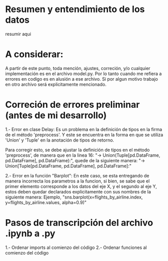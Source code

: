 # Resumen y entendimiento de los datos

resumir aqui

# A considerar:
A partir de este punto, toda mención, ajustes, correción, y/o cualquier implementación es en el archivo model.py. Por lo tanto cuando me refiera a errores en codigo es en alusión a ese archivo.
Si por algun motivo trabajo en otro archivo será explicitamente mencionado.

# Correción de errores preliminar (antes de mi desarrollo) 

1.- Error en clase Delay: Es un problema en la definición de tipos en la firma de el método 'preprocess'. Y este se encuentra en la forma en que se utiliza 'Union' y 'Tuple' en la anotación de tipos de retorno.

Para corregir esto, se debe ajustar la definición de tipos en el método 'preprocess', de manera que en la linea 16: "-> Union(Tuple[pd.DataFrame, pd.DataFrame], pd.DataFrame):", quede de la siguiente manera: "-> Union[Tuple[pd.DataFrame, pd.DataFrame], pd.DataFrame]:"

2.- Error en la función "Barplot": En este caso, se esta entregando de manera incorrecta los parametros a la funcion, si bien, se sabe que el primer elemento corresponde a los datos del eje X, y el segundo al eje Y, estos deben quedar declarados explicitamente con sus nombres de la siguiente manera: Ejemplo, "sns.barplot(x=flights_by_airline.index, y=flights_by_airline.values, alpha=0.9)"

# Pasos de transcripción del archivo .ipynb a .py

1.- Ordenar imports al comienzo del código
2.- Ordenar funciones al comienzo del código